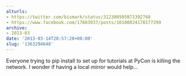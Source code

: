 ```yaml
---
alturls:
- https://twitter.com/bismark/status/312306505871392768
- https://www.facebook.com/17803937/posts/10100824178177299
archive:
- 2013-03
date: '2013-03-14T20:57:28+00:00'
slug: '1363294648'
---
```


Everyone trying to pip install to set up for tutorials at PyCon is killing the network. I wonder if having a local mirror would help...

